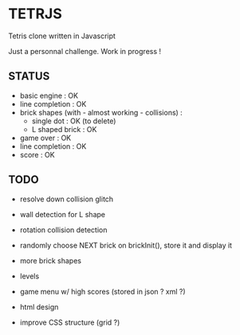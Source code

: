 # TETRJS
Tetris clone written in Javascript

Just a personnal challenge. Work in progress !

## STATUS
- basic engine : OK
- line completion : OK
- brick shapes (with - almost working - collisions) :
	- single dot : OK (to delete)
	- L shaped brick : OK
- game over : OK
- line completion : OK
- score : OK

## TODO
- resolve down collision glitch
- wall detection for L shape
- rotation collision detection
- randomly choose NEXT brick on brickInit(), store it and display it

- more brick shapes

- levels

- game menu w/ high scores (stored in json ? xml ?)
- html design
- improve CSS structure (grid ?)